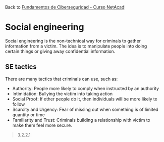 
Back to [Fundamentos de Ciberseguridad - Curso NetAcad](../Fundamentos%20de%20Ciberseguridad%20-%20Curso%20NetAcad.md)


# Social engineering

Social engineering is the non-technical way for criminals to gather information from a victim. The idea is to manipulate people into doing certain things or giving away confidential information.

## SE tactics

There are many tactics that criminals can use, such as:
- Authority: People more likely to comply when instructed by an authority
- Intimidation: Bullying the victim into taking action
- Social Proof: If other people do it, then individuals will be more likely to follow
- Scarcity and Urgency: Fear of missing out when something is of limited quantity or time
- Familiarity and Trust: Criminals building a relationship with victim to make them feel more secure.

>3.2.2.1
